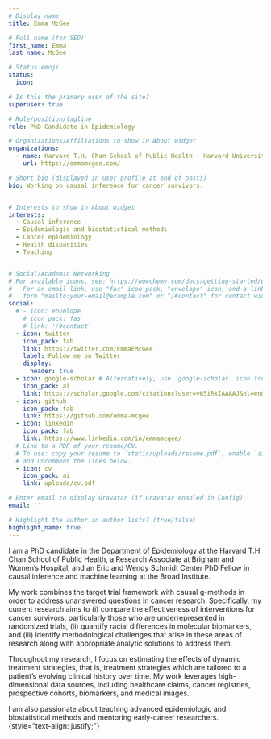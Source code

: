 ```yaml
---
# Display name
title: Emma McGee

# Full name (for SEO)
first_name: Emma 
last_name: McGee

# Status emoji
status:
  icon: 

# Is this the primary user of the site?
superuser: true

# Role/position/tagline
role: PhD Candidate in Epidemiology

# Organizations/Affiliations to show in About widget
organizations:
  - name: Harvard T.H. Chan School of Public Health - Harvard University
    url: https://emmamcgee.com/

# Short bio (displayed in user profile at end of posts)
bio: Working on causal inference for cancer survivors.


# Interests to show in About widget
interests:
  - Causal inference
  - Epidemiologic and biostatistical methods
  - Cancer epidemiology
  - Health disparities
  - Teaching


# Social/Academic Networking
# For available icons, see: https://wowchemy.com/docs/getting-started/page-builder/#icons
#   For an email link, use "fas" icon pack, "envelope" icon, and a link in the
#   form "mailto:your-email@example.com" or "/#contact" for contact widget.
social:
  # - icon: envelope
    # icon_pack: fas
    # link: '/#contact'
  - icon: twitter
    icon_pack: fab
    link: https://twitter.com/EmmaEMcGee
    label: Follow me on Twitter
    display:
      header: true
  - icon: google-scholar # Alternatively, use `google-scholar` icon from `ai` icon pack
    icon_pack: ai
    link: https://scholar.google.com/citations?user=v65iRkIAAAAJ&hl=en&oi=sra
  - icon: github
    icon_pack: fab
    link: https://github.com/emma-mcgee
  - icon: linkedin
    icon_pack: fab
    link: https://www.linkedin.com/in/emmamcgee/
  # Link to a PDF of your resume/CV.
  # To use: copy your resume to `static/uploads/resume.pdf`, enable `ai` icons in `params.yaml`,
  # and uncomment the lines below.
  - icon: cv
    icon_pack: ai
    link: uploads/cv.pdf

# Enter email to display Gravatar (if Gravatar enabled in Config)
email: ''

# Highlight the author in author lists? (true/false)
highlight_name: true
---
```


I am a PhD candidate in the Department of Epidemiology at the Harvard T.H. Chan School of Public Health, a Research Associate at Brigham and Women’s Hospital, and an Eric and Wendy Schmidt Center PhD Fellow in causal inference and machine learning at the Broad Institute.

My work combines the target trial framework with causal g-methods in order to address unanswered questions in cancer research. Specifically, my current research aims to (i) compare the effectiveness of interventions for cancer survivors, particularly those who are underrepresented in randomized trials, (ii) quantify racial differences in molecular biomarkers, and (iii) identify methodological challenges that arise in these areas of research along with appropriate analytic solutions to address them. 

Throughout my research, I focus on estimating the effects of dynamic treatment strategies, that is, treatment strategies which are tailored to a patient’s evolving clinical history over time. My work leverages high-dimensional data sources, including healthcare claims, cancer registries, prospective cohorts, biomarkers, and medical images.

I am also passionate about teaching advanced epidemiologic and biostatistical methods and mentoring early-career researchers. 
{style="text-align: justify;"}
